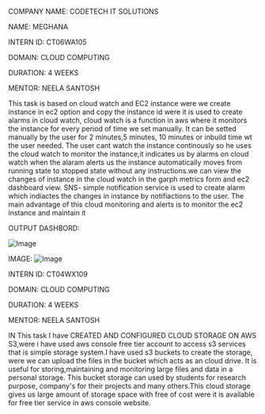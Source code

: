 COMPANY NAME: CODETECH IT SOLUTIONS

NAME: MEGHANA

INTERN ID: CT06WA105

DOMAIN: CLOUD COMPUTING

DURATION: 4 WEEKS

MENTOR: NEELA SANTOSH

This task is based on cloud watch and EC2 instance were we create instance in ec2 option and copy the instance id were it is used to create alarms in cloud watch, cloud watch is a function in aws where it monitors the instance for every period of time we set manually. It can be setted manually by the user for 2 minutes,5 minutes, 10 minutes or inbuild time wt the user needed. The user cant watch the instance continously so he uses the cloud watch to monitor the instance,it indicates us by alarms on cloud watch when the alaram alerts us the instance automatically moves from running state to stopped state without any instructions.we can view the changes of instance in the cloud watch in the garph metrics form and ec2 dashboard view. SNS- simple notification service is used to create alarm which indiactes the changes in instance by notifiactions to the user. The main advantage of this cloud monitoring and alerts is to monitor the ec2 instance and maintain it

  OUTPUT DASHBORD:

  ![Image](https://github.com/user-attachments/assets/38f484b0-4522-4873-82b6-13a8ab02f963)

  IMAGE:
![Image](https://github.com/user-attachments/assets/9a63e214-843a-42e8-a520-2a816b99fc28)
  























































































































































INTERN ID: CT04WX109

DOMAIN: CLOUD COMPUTING

DURATION: 4 WEEKS

MENTOR: NEELA SANTOSH

IN This task I have CREATED AND CONFIGURED CLOUD STORAGE ON AWS S3,were i have used aws console free tier account to access s3 services that is simple storage system.I have used s3 buckets to create the storage, were we can upload the files in the bucket which acts as an cloud drive. It is useful for storing,maintaining and monitoring large files and data in a personal storage. This bucket storage can used by students for research purpose, company's for their projects and many others.This cloud storage gives us large amount of storage space with free of cost were it is available for free tier service in aws console website.
